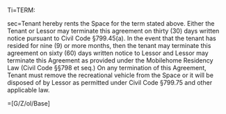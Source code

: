 Ti=TERM:

sec=Tenant hereby rents the Space for the term stated above.  Either the Tenant or Lessor may terminate this agreement on thirty (30) days written notice pursuant to Civil Code §799.45(a). In the event that the tenant has resided for nine (9) or more months, then the tenant may terminate this agreement on sixty (60) days written notice to Lessor and Lessor may terminate this Agreement as provided under the Mobilehome Residency Law (Civil Code §§798 et seq.) On any termination of this Agreement, Tenant must remove the recreational vehicle from the Space or it will be disposed of by Lessor as permitted under Civil Code §799.75 and other applicable law.

=[G/Z/ol/Base]
